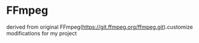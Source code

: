 # FFmpeg
derived from original FFmpeg(https://git.ffmpeg.org/ffmpeg.git).customize modifications for my project
